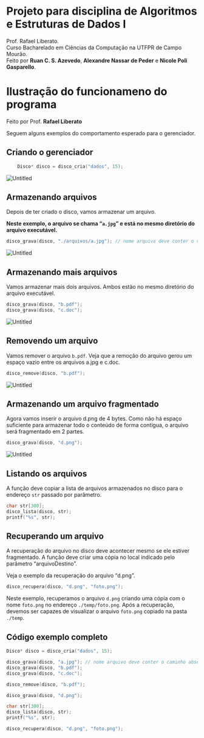# Projeto para disciplina de Algoritmos e Estruturas de Dados I
Prof. Rafael Liberato.   
Curso Bacharelado em Ciências da Computação na UTFPR de Campo Mourão.     
Feito por **Ruan C. S. Azevedo**, **Alexandre Nassar de Peder** e **Nicole Poli Gasparello**.


# Ilustração do funcionameno do programa
Feito por Prof. **Rafael Liberato**

Seguem alguns exemplos do comportamento esperado para o gerenciador.

## Criando o gerenciador

```c
	Disco* disco = disco_cria("dados", 15);
```

![Untitled](https://s3-us-west-2.amazonaws.com/secure.notion-static.com/fc3b736b-1c74-4d9d-97d1-51d9baad99a3/Untitled.png)

## Armazenando arquivos

Depois de ter criado o disco, vamos armazenar um arquivo. 

**Neste exemplo, o arquivo se chama “`a.jpg`” e está no mesmo diretório do arquivo executável.**

```c
disco_grava(disco, "./arquivos/a.jpg"); // nome arquivo deve conter o caminho absoluto ou relativo do arquivo
```

![Untitled](https://s3-us-west-2.amazonaws.com/secure.notion-static.com/ddd42813-2400-4c2a-a497-2cf11720f55d/Untitled.png)

## Armazenando mais arquivos

Vamos armazenar mais dois arquivos. Ambos estão no mesmo diretório do arquivo executável.

```c
disco_grava(disco, "b.pdf"); 
disco_grava(disco, "c.doc"); 
```

![Untitled](https://s3-us-west-2.amazonaws.com/secure.notion-static.com/c30f7b8b-7b60-4a65-91d0-647e75abe130/Untitled.png)

## Removendo um arquivo

Vamos remover o arquivo `b.pdf`. Veja que a remoção do arquivo gerou um espaço vazio entre os arquivos a.jpg e c.doc. 

```c
disco_remove(disco, "b.pdf");
```

![Untitled](https://s3-us-west-2.amazonaws.com/secure.notion-static.com/77ccef6f-9e66-48e3-85c1-6b52d22ccbf1/Untitled.png)

## Armazenando um arquivo fragmentado

Agora vamos inserir o arquivo d.png de 4 bytes. Como não há espaço suficiente para armazenar todo o conteúdo de forma contígua, o arquivo será fragmentado em 2 partes.

```c
disco_grava(disco, "d.png"); 
```

![Untitled](https://s3-us-west-2.amazonaws.com/secure.notion-static.com/502e23a6-7abc-421b-b997-8b840af37ffd/Untitled.png)

## Listando os arquivos

A função deve copiar a lista de arquivos armazenados no disco para o endereço `str` passado por parâmetro.

```c
char str[300];
disco_lista(disco, str);
printf("%s", str);
```

## Recuperando um arquivo

A recuperação do arquivo no disco deve acontecer mesmo se ele estiver fragmentado. A função deve criar uma cópia no local indicado pelo parâmetro “arquivoDestino”.

Veja o exemplo da recuperação do arquivo “d.png”. 

```c
disco_recupera(disco, "d.png", "foto.png");
```

Neste exemplo, recuperamos o arquivo `d.png` criando uma cópia com o nome `foto.png` no endereço `./temp/foto.png`. Após a recuperação, devemos ser capazes de visualizar o arquivo `foto.png` copiado na pasta `./temp`.

## Código exemplo completo

```c
Disco* disco = disco_cria("dados", 15);

disco_grava(disco, "a.jpg"); // nome arquivo deve conter o caminho absoluto ou relativo do arquivo
disco_grava(disco, "b.pdf"); 
disco_grava(disco, "c.doc"); 

disco_remove(disco, "b.pdf");

disco_grava(disco, "d.png"); 

char str[300];
disco_lista(disco, str);
printf("%s", str);

disco_recupera(disco, "d.png", "foto.png");
```



